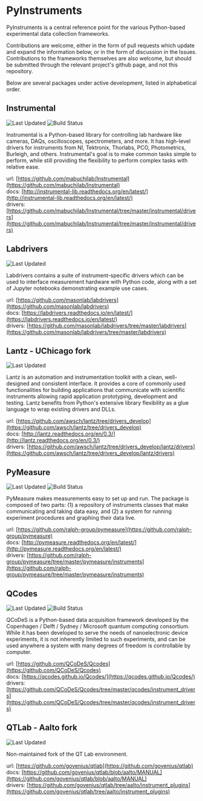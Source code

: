 # PyInstruments

PyInstruments is a central reference point for the various Python-based
experimental data collection frameworks.

Contributions are welcome, either in the form of pull requests which update and
expand the information below, or in the form of discussion in the Issues.
Contributions to the frameworks themselves are also welcome, but should be
submitted through the relevant project's github page, and not this repository.

Below are several packages under active development, listed in alphabetical order.

## Instrumental

![Last Updated](https://img.shields.io/github/last-commit/mabuchilab/Instrumental.svg?maxAge=300)
![Build Status](https://img.shields.io/travis/mabuchilab/Instrumental/master.svg)

Instrumental is a Python-based library for controlling lab hardware like
cameras, DAQs, oscilloscopes, spectrometers, and more. It has high-level
drivers for instruments from NI, Tektronix, Thorlabs, PCO, Photometrics,
Burleigh, and others. Instrumental's goal is to make common tasks simple to
perform, while still providing the flexibility to perform complex tasks with
relative ease.

url: [https://github.com/mabuchilab/Instrumental](https://github.com/mabuchilab/Instrumental)  
docs: [http://instrumental-lib.readthedocs.org/en/latest/](http://instrumental-lib.readthedocs.org/en/latest/)  
drivers: [https://github.com/mabuchilab/Instrumental/tree/master/instrumental/drivers](https://github.com/mabuchilab/Instrumental/tree/master/instrumental/drivers)  


## Labdrivers

![Last Updated](https://img.shields.io/github/last-commit/masonlab/labdrivers.svg?maxAge=300)

Labdrivers contains a suite of instrument-specific drivers which can be used to
interface measurement hardware with Python code, along with a set of Jupyter
notebooks demonstrating example use cases.

url: [https://github.com/masonlab/labdrivers](https://github.com/masonlab/labdrivers)  
docs: [https://labdrivers.readthedocs.io/en/latest/](https://labdrivers.readthedocs.io/en/latest/)  
drivers: [https://github.com/masonlab/labdrivers/tree/master/labdrivers](https://github.com/masonlab/labdrivers/tree/master/labdrivers)  


## Lantz - UChicago fork

![Last Updated](https://img.shields.io/github/last-commit/awsch/lantz/drivers_develop.svg?maxAge=300)

Lantz is an automation and instrumentation toolkit with a clean, well-designed
and consistent interface. It provides a core of commonly used functionalities
for building applications that communicate with scientific instruments allowing
rapid application prototyping, development and testing. Lantz benefits from
Python's extensive library flexibility as a glue language to wrap existing
drivers and DLLs.

url: [https://github.com/awsch/lantz/tree/drivers_develop](https://github.com/awsch/lantz/tree/drivers_develop)  
docs: [http://lantz.readthedocs.org/en/0.3/](http://lantz.readthedocs.org/en/0.3/)  
drivers: [https://github.com/awsch/lantz/tree/drivers_develop/lantz/drivers](https://github.com/awsch/lantz/tree/drivers_develop/lantz/drivers)  


## PyMeasure

![Last Updated](https://img.shields.io/github/last-commit/ralph-group/pymeasure.svg?maxAge=300)
![Build Status](https://travis-ci.org/ralph-group/pymeasure.svg?branch=master)

PyMeasure makes measurements easy to set up and run. The package is composed of
two parts: (1) a repository of instruments classes that make communicating and
taking data easy, and (2) a system for running experiment procedures and
graphing their data live.

url: [https://github.com/ralph-group/pymeasure](https://github.com/ralph-group/pymeasure)  
docs: [http://pymeasure.readthedocs.org/en/latest/](http://pymeasure.readthedocs.org/en/latest/)  
drivers: [https://github.com/ralph-group/pymeasure/tree/master/pymeasure/instruments](https://github.com/ralph-group/pymeasure/tree/master/pymeasure/instruments)  


## QCodes

![Last Updated](https://img.shields.io/github/last-commit/QCoDeS/Qcodes.svg?maxAge=300)
![Build Status](https://travis-ci.org/QCoDeS/Qcodes.svg?branch=master)

QCoDeS is a Python-based data acquisition framework developed by the Copenhagen
/ Delft / Sydney / Microsoft quantum computing consortium. While it has been
developed to serve the needs of nanoelectronic device experiments, it is not
inherently limited to such experiments, and can be used anywhere a system with
many degrees of freedom is controllable by computer.

url: [https://github.com/QCoDeS/Qcodes](https://github.com/QCoDeS/Qcodes)  
docs: [https://qcodes.github.io/Qcodes/](https://qcodes.github.io/Qcodes/)  
drivers: [https://github.com/QCoDeS/Qcodes/tree/master/qcodes/instrument_drivers](https://github.com/QCoDeS/Qcodes/tree/master/qcodes/instrument_drivers)  


## QTLab - Aalto fork

![Last Updated](https://img.shields.io/github/last-commit/govenius/qtlab.svg?maxAge=300)

Non-maintained fork of the QT Lab environment.

url: [https://github.com/govenius/qtlab](https://github.com/govenius/qtlab)  
docs: [https://github.com/govenius/qtlab/blob/aalto/MANUAL](https://github.com/govenius/qtlab/blob/aalto/MANUAL)  
drivers: [https://github.com/govenius/qtlab/tree/aalto/instrument_plugins](https://github.com/govenius/qtlab/tree/aalto/instrument_plugins)  
